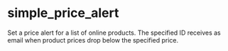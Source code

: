 # simple_price_alert
Set a price alert for a list of online products. The specified ID receives as email when product prices drop below the specified price.   
